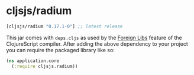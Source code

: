 # cljsjs/radium

[](dependency)
```clojure
[cljsjs/radium "0.17.1-0"] ;; latest release
```
[](/dependency)

This jar comes with `deps.cljs` as used by the [Foreign Libs][flibs] feature
of the ClojureScript compiler. After adding the above dependency to your project
you can require the packaged library like so:

```clojure
(ns application.core
  (:require cljsjs.radium))
```

[flibs]: https://github.com/clojure/clojurescript/wiki/Packaging-Foreign-Dependencies
